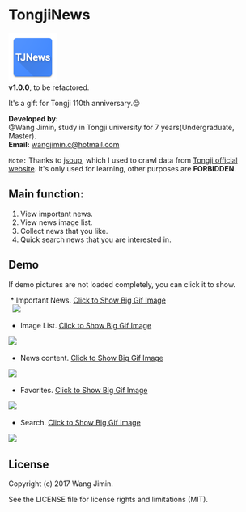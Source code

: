 # TongjiNews
![](app/src/main/res/mipmap-xhdpi/ic_launcher.png)  
**v1.0.0**, to be refactored.  

It's a gift for Tongji 110th anniversary.:blush:  

**Developed by:**  
@Wang Jimin, study in Tongji university for 7 years(Undergraduate, Master).  
**Email:** wangjimin.c@hotmail.com  

```Note:```
Thanks to [jsoup](https://jsoup.org/), which I used to crawl data from [Tongji official website](http://www.tongji.edu.cn/). It's only used for learning, other purposes are **FORBIDDEN**.

## Main function:

  1. View important news.
  2. View news image list.
  3. Collect news that you like.
  4. Quick search news that you are interested in.
  
## Demo
If demo pictures are not loaded completely, you can click it to show.  

  * Important News. [Click to Show Big Gif Image](http://oojczhs59.bkt.clouddn.com/tongjinewsimportantnews.gif)  
  
  ![](http://oojczhs59.bkt.clouddn.com/tongjinewsimportantnews.gif)  
  
  * Image List. [Click to Show Big Gif Image](http://oojczhs59.bkt.clouddn.com/tongjinewsimagelist.gif)  
  
  ![](http://oojczhs59.bkt.clouddn.com/tongjinewsimagelist.gif)  
  
  * News content. [Click to Show Big Gif Image](http://oojczhs59.bkt.clouddn.com/tongjinewsnewscontent.gif)  
  
  ![](http://oojczhs59.bkt.clouddn.com/tongjinewsnewscontent.gif)  
  
  * Favorites. [Click to Show Big Gif Image](http://oojczhs59.bkt.clouddn.com/tongjinewsfavorites.gif)  
  
  ![](http://oojczhs59.bkt.clouddn.com/tongjinewsfavorites.gif)  
  
  * Search. [Click to Show Big Gif Image](http://oojczhs59.bkt.clouddn.com/tongjinewssearch.gif)  
  
  ![](http://oojczhs59.bkt.clouddn.com/tongjinewssearch.gif)  

## License
Copyright (c) 2017 Wang Jimin.  

See the LICENSE file for license rights and limitations (MIT).
